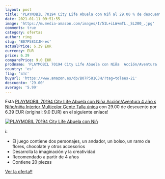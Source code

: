```yaml
---
layout: post
title: 'PLAYMOBIL 70194 City Life Abuela con Niñ al 29.00 % de descuento'
date: 2021-01-11 09:51:55
image: 'https://m.media-amazon.com/images/I/51L+iLW+mTL._SL200_.jpg'
comments: true
category: ofertas
author: ring
slug: 'B07P581CJH-es'
actualPrice: 6.39 EUR
currency: EUR
price: 6.39
comparePrice: 9.0 EUR
prodname: 'PLAYMOBIL 70194 City Life Abuela con Niña  Acción/Aventura  4 año s   Niño/niña  Interior  Multicolor  Gente   Talla única'
country: 'es'
flag: '🇪🇸'
buyurl: 'https://www.amazon.es/dp/B07P581CJH/?tag=tolees-21'
descuento: '29.00'
average: '5.99'
---
```


Está [PLAYMOBIL 70194 City Life Abuela con Niña  Acción/Aventura  4 año s   Niño/niña  Interior  Multicolor  Gente   Talla única](https://www.amazon.es/dp/B07P581CJH/?tag=tolees-21) con 29.00 de descuento por 6.39 EUR (original: 9.0 EUR) en el siguiente enlace!

[![PLAYMOBIL 70194 City Life Abuela con Niñ](https://m.media-amazon.com/images/I/51L+iLW+mTL._SL200_.jpg)](https://www.amazon.es/dp/B07P581CJH/?tag=tolees-21)

ℹ️:

- El juego contiene dos personajes, un andador, un bolso, un ramo de flores, chocolate y otros accesorios
- Desarrolla la imaginación y la creatividad
- Recomendado a partir de 4 años
- Contiene 20 piezas

[Ver la oferta!!](https://www.amazon.es/dp/B07P581CJH/?tag=tolees-21)
